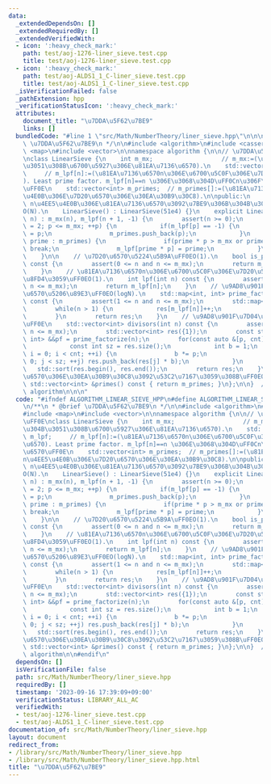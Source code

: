 ```yaml
---
data:
  _extendedDependsOn: []
  _extendedRequiredBy: []
  _extendedVerifiedWith:
  - icon: ':heavy_check_mark:'
    path: test/aoj-1276-liner_sieve.test.cpp
    title: test/aoj-1276-liner_sieve.test.cpp
  - icon: ':heavy_check_mark:'
    path: test/aoj-ALDS1_1_C-liner_sieve.test.cpp
    title: test/aoj-ALDS1_1_C-liner_sieve.test.cpp
  _isVerificationFailed: false
  _pathExtension: hpp
  _verificationStatusIcon: ':heavy_check_mark:'
  attributes:
    document_title: "\u7DDA\u5F62\u7BE9"
    links: []
  bundledCode: "#line 1 \"src/Math/NumberTheory/liner_sieve.hpp\"\n\n\n\n/**\n * @brief\
    \ \u7DDA\u5F62\u7BE9\n */\n\n#include <algorithm>\n#include <cassert>\n#include\
    \ <map>\n#include <vector>\n\nnamespace algorithm {\n\n// \u7DDA\u5F62\u7BE9\uFF0E\
    \nclass LinearSieve {\n    int m_mx;                   // m_mx:=(\u7BE9\u306B\u304B\
    \u3051\u308B\u6700\u5927\u306E\u81EA\u7136\u6570).\n    std::vector<int> m_lpf;\
    \     // m_lpf[n]:=(\u81EA\u7136\u6570n\u306E\u6700\u5C0F\u306E\u7D20\u56E0\u6570\
    ). Least prime factor. m_lpf[n]==n \u306E\u3068\u304D\uFF0Cn\u306F\u7D20\u6570\
    \uFF0E\n    std::vector<int> m_primes;  // m_primes[]:=(\u81EA\u7136\u6570n\u4EE5\
    \u4E0B\u306E\u7D20\u6570\u306E\u30EA\u30B9\u30C8).\n\npublic:\n    // constructor.\
    \ n\u4EE5\u4E0B\u306E\u81EA\u7136\u6570\u3092\u7BE9\u306B\u304B\u3051\u308B\uFF0E\
    O(N).\n    LinearSieve() : LinearSieve(51e4) {}\n    explicit LinearSieve(int\
    \ n) : m_mx(n), m_lpf(n + 1, -1) {\n        assert(n >= 0);\n        for(int p\
    \ = 2; p <= m_mx; ++p) {\n            if(m_lpf[p] == -1) {\n                m_lpf[p]\
    \ = p;\n                m_primes.push_back(p);\n            }\n            for(int\
    \ prime : m_primes) {\n                if(prime * p > m_mx or prime > m_lpf[p])\
    \ break;\n                m_lpf[prime * p] = prime;\n            }\n        }\n\
    \    }\n\n    // \u7D20\u6570\u5224\u5B9A\uFF0EO(1).\n    bool is_prime(int n)\
    \ const {\n        assert(0 <= n and n <= m_mx);\n        return m_lpf[n] == n;\n\
    \    }\n    // \u81EA\u7136\u6570n\u306E\u6700\u5C0F\u306E\u7D20\u56E0\u6570\u3092\
    \u8FD4\u3059\uFF0EO(1).\n    int lpf(int n) const {\n        assert(0 <= n and\
    \ n <= m_mx);\n        return m_lpf[n];\n    }\n    // \u9AD8\u901F\u7D20\u56E0\
    \u6570\u5206\u89E3\uFF0EO(logN).\n    std::map<int, int> prime_factorize(int n)\
    \ const {\n        assert(1 <= n and n <= m_mx);\n        std::map<int, int> res;\n\
    \        while(n > 1) {\n            res[m_lpf[n]]++;\n            n /= m_lpf[n];\n\
    \        }\n        return res;\n    }\n    // \u9AD8\u901F\u7D04\u6570\u5217\u6319\
    \uFF0E\n    std::vector<int> divisors(int n) const {\n        assert(1 <= n and\
    \ n <= m_mx);\n        std::vector<int> res({1});\n        const std::map<int,\
    \ int> &&pf = prime_factorize(n);\n        for(const auto &[p, cnt] : pf) {\n\
    \            const int sz = res.size();\n            int b = 1;\n            for(int\
    \ i = 0; i < cnt; ++i) {\n                b *= p;\n                for(int j =\
    \ 0; j < sz; ++j) res.push_back(res[j] * b);\n            }\n        }\n     \
    \   std::sort(res.begin(), res.end());\n        return res;\n    }\n    // \u7D20\
    \u6570\u306E\u30EA\u30B9\u30C8\u3092\u53C2\u7167\u3059\u308B\uFF0EO(1).\n    const\
    \ std::vector<int> &primes() const { return m_primes; }\n};\n\n}  // namespace\
    \ algorithm\n\n\n"
  code: "#ifndef ALGORITHM_LINEAR_SIEVE_HPP\n#define ALGORITHM_LINEAR_SIEVE_HPP 1\n\
    \n/**\n * @brief \u7DDA\u5F62\u7BE9\n */\n\n#include <algorithm>\n#include <cassert>\n\
    #include <map>\n#include <vector>\n\nnamespace algorithm {\n\n// \u7DDA\u5F62\u7BE9\
    \uFF0E\nclass LinearSieve {\n    int m_mx;                   // m_mx:=(\u7BE9\u306B\
    \u304B\u3051\u308B\u6700\u5927\u306E\u81EA\u7136\u6570).\n    std::vector<int>\
    \ m_lpf;     // m_lpf[n]:=(\u81EA\u7136\u6570n\u306E\u6700\u5C0F\u306E\u7D20\u56E0\
    \u6570). Least prime factor. m_lpf[n]==n \u306E\u3068\u304D\uFF0Cn\u306F\u7D20\
    \u6570\uFF0E\n    std::vector<int> m_primes;  // m_primes[]:=(\u81EA\u7136\u6570\
    n\u4EE5\u4E0B\u306E\u7D20\u6570\u306E\u30EA\u30B9\u30C8).\n\npublic:\n    // constructor.\
    \ n\u4EE5\u4E0B\u306E\u81EA\u7136\u6570\u3092\u7BE9\u306B\u304B\u3051\u308B\uFF0E\
    O(N).\n    LinearSieve() : LinearSieve(51e4) {}\n    explicit LinearSieve(int\
    \ n) : m_mx(n), m_lpf(n + 1, -1) {\n        assert(n >= 0);\n        for(int p\
    \ = 2; p <= m_mx; ++p) {\n            if(m_lpf[p] == -1) {\n                m_lpf[p]\
    \ = p;\n                m_primes.push_back(p);\n            }\n            for(int\
    \ prime : m_primes) {\n                if(prime * p > m_mx or prime > m_lpf[p])\
    \ break;\n                m_lpf[prime * p] = prime;\n            }\n        }\n\
    \    }\n\n    // \u7D20\u6570\u5224\u5B9A\uFF0EO(1).\n    bool is_prime(int n)\
    \ const {\n        assert(0 <= n and n <= m_mx);\n        return m_lpf[n] == n;\n\
    \    }\n    // \u81EA\u7136\u6570n\u306E\u6700\u5C0F\u306E\u7D20\u56E0\u6570\u3092\
    \u8FD4\u3059\uFF0EO(1).\n    int lpf(int n) const {\n        assert(0 <= n and\
    \ n <= m_mx);\n        return m_lpf[n];\n    }\n    // \u9AD8\u901F\u7D20\u56E0\
    \u6570\u5206\u89E3\uFF0EO(logN).\n    std::map<int, int> prime_factorize(int n)\
    \ const {\n        assert(1 <= n and n <= m_mx);\n        std::map<int, int> res;\n\
    \        while(n > 1) {\n            res[m_lpf[n]]++;\n            n /= m_lpf[n];\n\
    \        }\n        return res;\n    }\n    // \u9AD8\u901F\u7D04\u6570\u5217\u6319\
    \uFF0E\n    std::vector<int> divisors(int n) const {\n        assert(1 <= n and\
    \ n <= m_mx);\n        std::vector<int> res({1});\n        const std::map<int,\
    \ int> &&pf = prime_factorize(n);\n        for(const auto &[p, cnt] : pf) {\n\
    \            const int sz = res.size();\n            int b = 1;\n            for(int\
    \ i = 0; i < cnt; ++i) {\n                b *= p;\n                for(int j =\
    \ 0; j < sz; ++j) res.push_back(res[j] * b);\n            }\n        }\n     \
    \   std::sort(res.begin(), res.end());\n        return res;\n    }\n    // \u7D20\
    \u6570\u306E\u30EA\u30B9\u30C8\u3092\u53C2\u7167\u3059\u308B\uFF0EO(1).\n    const\
    \ std::vector<int> &primes() const { return m_primes; }\n};\n\n}  // namespace\
    \ algorithm\n\n#endif\n"
  dependsOn: []
  isVerificationFile: false
  path: src/Math/NumberTheory/liner_sieve.hpp
  requiredBy: []
  timestamp: '2023-09-16 17:39:09+09:00'
  verificationStatus: LIBRARY_ALL_AC
  verifiedWith:
  - test/aoj-1276-liner_sieve.test.cpp
  - test/aoj-ALDS1_1_C-liner_sieve.test.cpp
documentation_of: src/Math/NumberTheory/liner_sieve.hpp
layout: document
redirect_from:
- /library/src/Math/NumberTheory/liner_sieve.hpp
- /library/src/Math/NumberTheory/liner_sieve.hpp.html
title: "\u7DDA\u5F62\u7BE9"
---
```

